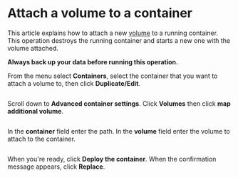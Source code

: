 # Attach a volume to a container


This article explains how to attach a new [volume](../volumes/) to a running container. This operation destroys the running container and starts a new one with the volume attached.

**Always back up your data before running this operation.**


From the menu select **Containers**, select the container that you want to attach a volume to, then click **Duplicate/Edit**.

<figure><img src="../..//assets/2.15-docker_containers_container_edit.gif" alt=""><figcaption></figcaption></figure>

Scroll down to **Advanced container settings**. Click **Volumes** then click **map additional volume**.

<figure><img src="../..//assets/2.15-docker_containers_container_add_volumes.png" alt=""><figcaption></figcaption></figure>

In the **container** field enter the path. In the **volume** field enter the volume to attach to the container.

<figure><img src="../..//assets/2.15-docker_containers_container_adv_volume_mapping.png" alt=""><figcaption></figcaption></figure>

When you're ready, click **Deploy the container**. When the confirmation message appears, click **Replace**.

<figure><img src="../..//assets/2.15-container-edit-confirm.png" alt=""><figcaption></figcaption></figure>
